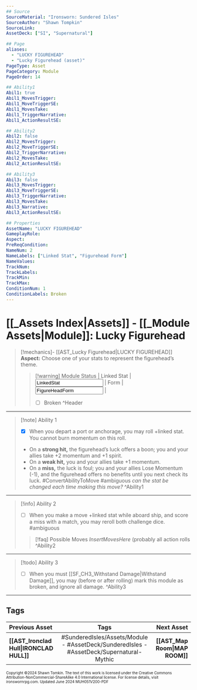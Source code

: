```yaml
---
## Source
SourceMaterial: "Ironsworn: Sundered Isles"
SourceAuthor: "Shawn Tompkin"
SourceLink: 
AssetDeck: ["SI", "Supernatural"]

## Page
aliases:
  - "LUCKY FIGUREHEAD"
  - "Lucky Figurehead (asset)"
PageType: Asset
PageCategory: Module
PageOrder: 14

## Ability1
Abil1: true
Abil1_MovesTrigger: 
Abil1_MoveTriggerSE: 
Abil1_MovesTake: 
Abil1_TriggerNarrative: 
Abil1_ActionResultSE: 

## Ability2
Abil2: false
Abil2_MovesTrigger: 
Abil2_MoveTriggerSE: 
Abil2_TriggerNarrative: 
Abil2_MovesTake: 
Abil2_ActionResultSE: 

## Ability3
Abil3: false
Abil3_MovesTrigger: 
Abil3_MoveTriggerSE: 
Abil3_TriggerNarrative: 
Abil3_MovesTake: 
Abil3_Narrative: 
Abil3_ActionResultSE: 

## Properties
AssetName: "LUCKY FIGUREHEAD"
GameplayRole: 
Aspect: 
PreReqCondition: 
NameNum: 2
NameLabels: ["Linked Stat", "Figurehead Form"]
NameValues: 
TrackNum: 
TrackLabels: 
TrackMin: 
TrackMax: 
ConditionNum: 1
ConditionLabels: Broken
---
```

# [[_Assets Index|Assets]] - [[_Module Assets|Module]]: Lucky Figurehead

> [!mechanics]- [[AST_Lucky Figurehead|LUCKY FIGUREHEAD]]
> **Aspect:** Choose one of your stats to represent the figurehead’s theme.
> > [!warning] Module Status | Linked Stat | <input type=texbox value="LinkedStat"> | Form | <input type=texbox value="FigureHeadForm"> |
> > - [ ] Broken ^Header
 ___
> [!note] Ability 1
> - [x] When you depart a port or anchorage, you may roll +linked stat. You cannot burn momentum on this roll.
> - On a **strong hit,** the figurehead’s luck offers a boon; you and your allies take +2 momentum and +1 spirit.
> - On a **weak hit,** you and your allies take +1 momentum.
> - On a **miss,** the luck is foul; you and your allies Lose Momentum (-1), and the figurehead offers no benefits until you next check its luck. #ConvertAbilityToMove #ambiguous _can the stat be changed each time making this move?_ ^Ability1
___
> [!info] Ability 2
> - [ ] When you make a move +linked stat while aboard ship, and score a miss with a match, you may reroll both challenge dice. #ambiguous 
> > [!faq] Possible Moves
> > _InsertMovesHere_ (probably all action rolls ^Ability2
___
> [!todo] Ability 3
> - [ ] When you must [[SF_CH3_Withstand Damage|Withstand Damage]], you may (before or after rolling) mark this module as broken, and ignore all damage. ^Ability3
___
## Tags

| Previous Asset | Tags | Next Asset |
| :--- | :---: | ---: |
| **[[AST_Ironclad Hull\|IRONCLAD HULL]]** | #SunderedIsles/Assets/Module - #AssetDeck/SunderedIsles - #AssetDeck/Supernatural-Mythic| **[[AST_Map Room\|MAP ROOM]]** |

<font size=-2>Copyright ©2024 Shawn Tomkin. The text of this work is licensed under the Creative Commons Attribution-NonCommercial-ShareAlike 4.0 International license. For license details, visit ironswornrpg.com. Updated June 2024 MUH051V200-PDF</font>